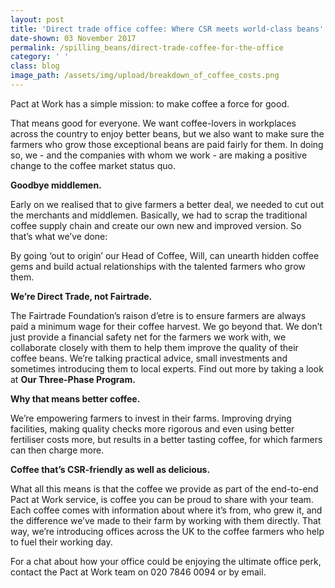 ```yaml
---
layout: post
title: 'Direct trade office coffee: Where CSR meets world-class beans'
date-shown: 03 November 2017
permalink: /spilling_beans/direct-trade-coffee-for-the-office
category: ' '
class: blog
image_path: /assets/img/upload/breakdown_of_coffee_costs.png
---
```

Pact at Work has a simple mission: to make coffee a force for good.

That means good for everyone. We want coffee-lovers in workplaces across the country to enjoy better beans, but we also want to make sure the farmers who grow those exceptional beans are paid fairly for them. In doing so, we - and the companies with whom we work - are making a positive change to the coffee market status quo.



**Goodbye middlemen.**

Early on we realised that to give farmers a better deal, we needed to cut out the merchants and middlemen. Basically, we had to scrap the traditional coffee supply chain and create our own new and improved version. So that’s what we’ve done:  

By going ‘out to origin’ our Head of Coffee, Will, can unearth hidden coffee gems and build actual relationships with the talented farmers who grow them.



**We’re Direct Trade, not Fairtrade.**

The Fairtrade Foundation’s raison d’etre is to ensure farmers are always paid a minimum wage for their coffee harvest. We go beyond that. We don’t just provide a financial safety net for the farmers we work with, we collaborate closely with them to help them improve the quality of their coffee beans. We’re talking practical advice, small investments and sometimes introducing them to local experts. Find out more by taking a look at **Our Three-Phase Program.**



**Why that means better coffee.**

We’re empowering farmers to invest in their farms. Improving drying facilities, making quality checks more rigorous and even using better fertiliser costs more, but results in a better tasting coffee, for which farmers can then charge more.



**Coffee that’s CSR-friendly as well as delicious.**

What all this means is that the coffee we provide as part of the end-to-end Pact at Work service, is coffee you can be proud to share with your team. Each coffee comes with information about where it’s from, who grew it, and the difference we’ve made to their farm by working with them directly. That way, we’re introducing offices across the UK to the coffee farmers who help to fuel their working day.



For a chat about how your office could be enjoying the ultimate office perk, contact the Pact at Work team on 020 7846 0094 or by email.
